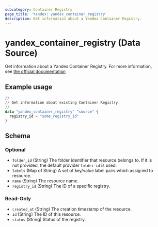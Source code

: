 ```yaml
---
subcategory: Container Registry
page_title: 'Yandex: yandex_container_registry'
description: Get information about a Yandex Container Registry.
---
```


# yandex_container_registry (Data Source)

Get information about a Yandex Container Registry. For more information, see [the official documentation](https://yandex.cloud/docs/container-registry/concepts/registry)

## Example usage

```terraform
//
// Get information about existing Container Registry.
//
data "yandex_container_registry" "source" {
  registry_id = "some_registry_id"
}
```

<!-- schema generated by tfplugindocs -->
## Schema

### Optional

- `folder_id` (String) The folder identifier that resource belongs to. If it is not provided, the default provider `folder-id` is used.
- `labels` (Map of String) A set of key/value label pairs which assigned to resource.
- `name` (String) The resource name.
- `registry_id` (String) The ID of a specific registry.

### Read-Only

- `created_at` (String) The creation timestamp of the resource.
- `id` (String) The ID of this resource.
- `status` (String) Status of the registry.
